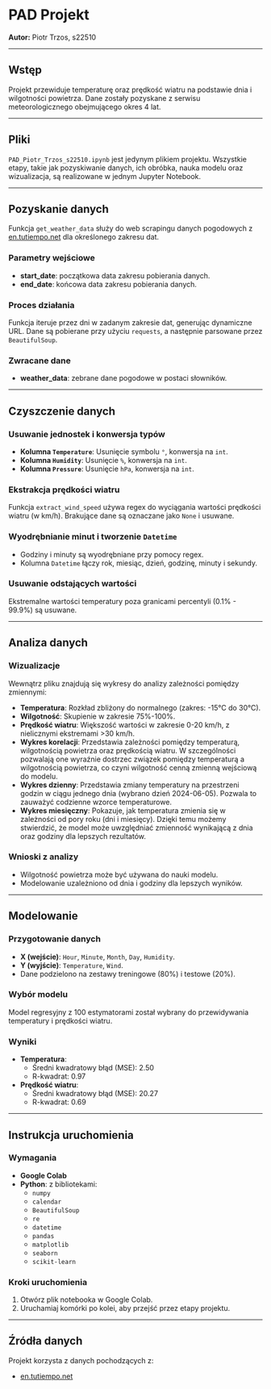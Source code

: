 # PAD Projekt

**Autor:** Piotr Trzos, s22510

---

## Wstęp

Projekt przewiduje temperaturę oraz prędkość wiatru na podstawie dnia i wilgotności powietrza. Dane zostały pozyskane z serwisu meteorologicznego obejmującego okres 4 lat.

---

## Pliki

`PAD_Piotr_Trzos_s22510.ipynb` jest jedynym plikiem projektu. Wszystkie etapy, takie jak pozyskiwanie danych, ich obróbka, nauka modelu oraz wizualizacja, są realizowane w jednym Jupyter Notebook.

---

## Pozyskanie danych

Funkcja `get_weather_data` służy do web scrapingu danych pogodowych z [en.tutiempo.net](https://en.tutiempo.net) dla określonego zakresu dat.

### Parametry wejściowe
- **start_date**: początkowa data zakresu pobierania danych.
- **end_date**: końcowa data zakresu pobierania danych.

### Proces działania
Funkcja iteruje przez dni w zadanym zakresie dat, generując dynamiczne URL. Dane są pobierane przy użyciu `requests`, a następnie parsowane przez `BeautifulSoup`.

### Zwracane dane
- **weather_data**: zebrane dane pogodowe w postaci słowników.

---

## Czyszczenie danych

### Usuwanie jednostek i konwersja typów
- **Kolumna `Temperature`**: Usunięcie symbolu `°`, konwersja na `int`.
- **Kolumna `Humidity`**: Usunięcie `%`, konwersja na `int`.
- **Kolumna `Pressure`**: Usunięcie `hPa`, konwersja na `int`.

### Ekstrakcja prędkości wiatru
Funkcja `extract_wind_speed` używa regex do wyciągania wartości prędkości wiatru (w km/h). Brakujące dane są oznaczane jako `None` i usuwane.

### Wyodrębnianie minut i tworzenie `Datetime`
- Godziny i minuty są wyodrębniane przy pomocy regex.
- Kolumna `Datetime` łączy rok, miesiąc, dzień, godzinę, minuty i sekundy.

### Usuwanie odstających wartości
Ekstremalne wartości temperatury poza granicami percentyli (0.1% - 99.9%) są usuwane.

---

## Analiza danych

### Wizualizacje
Wewnątrz pliku znajdują się wykresy do analizy zależności pomiędzy zmiennymi:

- **Temperatura**: Rozkład zbliżony do normalnego (zakres: -15°C do 30°C).
- **Wilgotność**: Skupienie w zakresie 75%-100%.
- **Prędkość wiatru**: Większość wartości w zakresie 0-20 km/h, z nielicznymi ekstremami >30 km/h.
- **Wykres korelacji**: Przedstawia zależności pomiędzy temperaturą, wilgotnością powietrza oraz prędkością wiatru. W szczególności pozwalają one wyraźnie dostrzec związek pomiędzy temperaturą a wilgotnością powietrza, co czyni wilgotność cenną zmienną wejściową do modelu.
- **Wykres dzienny**: Przedstawia zmiany temperatury na przestrzeni godzin w ciągu jednego dnia (wybrano dzień 2024-06-05). Pozwala to zauważyć codzienne wzorce temperaturowe.
- **Wykres miesięczny**: Pokazuje, jak temperatura zmienia się w zależności od pory roku (dni i miesięcy). Dzięki temu możemy stwierdzić, że model może uwzględniać zmienność wynikającą z dnia oraz godziny dla lepszych rezultatów.

### Wnioski z analizy
- Wilgotność powietrza może być używana do nauki modelu.
- Modelowanie uzależniono od dnia i godziny dla lepszych wyników.

---

## Modelowanie

### Przygotowanie danych
- **X (wejście)**: `Hour`, `Minute`, `Month`, `Day`, `Humidity`.
- **Y (wyjście)**: `Temperature`, `Wind`.
- Dane podzielono na zestawy treningowe (80%) i testowe (20%).

### Wybór modelu
Model regresyjny z 100 estymatorami został wybrany do przewidywania temperatury i prędkości wiatru.

### Wyniki
- **Temperatura**:
  - Średni kwadratowy błąd (MSE): 2.50
  - R-kwadrat: 0.97
- **Prędkość wiatru**:
  - Średni kwadratowy błąd (MSE): 20.27
  - R-kwadrat: 0.69

---

## Instrukcja uruchomienia

### Wymagania
- **Google Colab**
- **Python**: z bibliotekami:
  - `numpy`
  - `calendar`
  - `BeautifulSoup`
  - `re`
  - `datetime`
  - `pandas`
  - `matplotlib`
  - `seaborn`
  - `scikit-learn`

### Kroki uruchomienia
1. Otwórz plik notebooka w Google Colab.
2. Uruchamiaj komórki po kolei, aby przejść przez etapy projektu.

---

## Źródła danych
Projekt korzysta z danych pochodzących z:
- [en.tutiempo.net](https://en.tutiempo.net)

